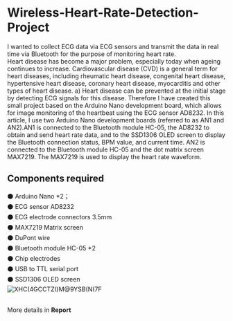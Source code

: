# Wireless-Heart-Rate-Detection-Project
I wanted to collect ECG data via ECG sensors and transmit the data in real time via Bluetooth for the purpose of monitoring heart rate.<br>
Heart disease has become a major problem, especially today when ageing continues to increase. Cardiovascular disease (CVD) is a general term for heart diseases, including rheumatic heart disease, congenital heart disease, hypertensive heart disease, coronary heart disease, myocarditis and other types of heart disease. a) Heart disease can be prevented at the initial stage by detecting ECG signals for this disease. Therefore I have created this small project based on the Arduino Nano development board, which allows for image monitoring of the heartbeat using the ECG sensor AD8232. In this article, I use two Arduino Nano development boards (referred to as AN1 and AN2).AN1 is connected to the Bluetooth module HC-05, the AD8232 to obtain and send heart rate data, and to the SSD1306 OLED screen to display the Bluetooth connection status, BPM value, and current time. AN2 is connected to the Bluetooth module HC-05 and the dot matrix screen MAX7219. The MAX7219 is used to display the heart rate waveform.

## Components required
⚫ Arduino Nano *2；<br>
⚫ ECG sensor AD8232<br>
⚫ ECG electrode connectors 3.5mm<br>
⚫ MAX7219 Matrix screen<br>
⚫ DuPont wire<br>
⚫ Bluetooth module HC-05 *2<br>
⚫ Chip electrodes<br>
⚫ USB to TTL serial port<br>
⚫ SSD1306 OLED screen<br>
![XHC(4GCCTZI}M@9YSB(N(7F](https://user-images.githubusercontent.com/88228465/167535566-b3051ad4-f874-48bd-8117-7bd05cee704d.png)

<br> More details in **Report**
